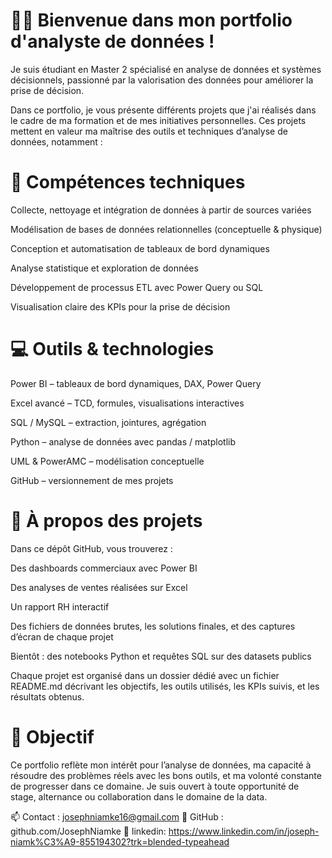 # 🧑‍🎓 Bienvenue dans mon portfolio d'analyste de données !
Je suis étudiant en Master 2 spécialisé en analyse de données et systèmes décisionnels, passionné par la valorisation des données pour améliorer la prise de décision.

Dans ce portfolio, je vous présente différents projets que j'ai réalisés dans le cadre de ma formation et de mes initiatives personnelles. Ces projets mettent en valeur ma maîtrise des outils et techniques d’analyse de données, notamment :

# 🔧 Compétences techniques
Collecte, nettoyage et intégration de données à partir de sources variées

Modélisation de bases de données relationnelles (conceptuelle & physique)

Conception et automatisation de tableaux de bord dynamiques

Analyse statistique et exploration de données

Développement de processus ETL avec Power Query ou SQL

Visualisation claire des KPIs pour la prise de décision

# 💻 Outils & technologies
Power BI – tableaux de bord dynamiques, DAX, Power Query

Excel avancé – TCD, formules, visualisations interactives

SQL / MySQL – extraction, jointures, agrégation

Python – analyse de données avec pandas / matplotlib

UML & PowerAMC – modélisation conceptuelle

GitHub – versionnement de mes projets

# 📁 À propos des projets
Dans ce dépôt GitHub, vous trouverez :

Des dashboards commerciaux avec Power BI

Des analyses de ventes réalisées sur Excel

Un rapport RH interactif

Des fichiers de données brutes, les solutions finales, et des captures d’écran de chaque projet

Bientôt : des notebooks Python et requêtes SQL sur des datasets publics

Chaque projet est organisé dans un dossier dédié avec un fichier README.md décrivant les objectifs, les outils utilisés, les KPIs suivis, et les résultats obtenus.

# 🎯 Objectif
Ce portfolio reflète mon intérêt pour l’analyse de données, ma capacité à résoudre des problèmes réels avec les bons outils, et ma volonté constante de progresser dans ce domaine. Je suis ouvert à toute opportunité de stage, alternance ou collaboration dans le domaine de la data.

📫 Contact : josephniamke16@gmail.com
🔗 GitHub : github.com/JosephNiamke
💼 linkedin: https://www.linkedin.com/in/joseph-niamk%C3%A9-855194302?trk=blended-typeahead
